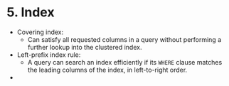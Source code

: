 # 5. Index

- Covering index:
    - Can satisfy all requested columns in a query without performing a further lookup into the clustered index.
- Left-prefix index rule:
    - A query can search an index efficiently if its `WHERE` clause matches the leading columns of the index, in left-to-right order.
- 
